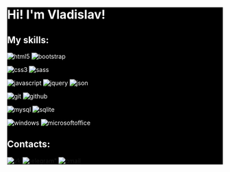 <div style="background-color: #000000; color: #ffffff;" align="left">
    <h1>Hi! I'm Vladislav!</h1>
    <div id="skills">
      <h2>My skills:</h2>
      <p><img src="https://img.shields.io/badge/HTML5-e34f26?logo=html5&logoColor=ffffff&style=for-the-badge" alt="html5">
      <img src="https://img.shields.io/badge/bootstrap-563d7c?logo=bootstrap&logoColor=ffffff&style=for-the-badge" alt="bootstrap"></p>
      <p><img src="https://img.shields.io/badge/css3-1572b6?logo=css3&logoColor=ffffff&style=for-the-badge" alt="css3">
      <img src="https://img.shields.io/badge/sass-cc6699?logo=sass&logoColor=ffffff&style=for-the-badge" alt="sass"></p>
      <p><img src="https://img.shields.io/badge/javascript-323330?logo=javascript&logoColor=f7df1e&style=for-the-badge" alt="javascript">
      <img src="https://img.shields.io/badge/jquery-0769ad?logo=jquery&logoColor=ffffff&style=for-the-badge" alt="jquery">
      <img src="https://img.shields.io/badge/json-5e5c5c?logo=json&logoColor=ffffff&style=for-the-badge" alt="json"></p>
      <p><img src="https://img.shields.io/badge/git-f05033?logo=git&logoColor=ffffff&style=for-the-badge" alt="git">
      <img src="https://img.shields.io/badge/github-323330?logo=github&logoColor=ffffff&style=for-the-badge" alt="github"></p>
      <p><img src="https://img.shields.io/badge/mysql-0000ff?logo=mysql&logoColor=ffffff&style=for-the-badge" alt="mysql">
      <img src="https://img.shields.io/badge/sqlite-07405e?logo=sqlite&logoColor=ffffff&style=for-the-badge" alt="sqlite"></p>
      <p><img src="https://img.shields.io/badge/windows-0078d6?logo=windows&logoColor=ffffff&style=for-the-badge" alt="windows">
      <img src="https://img.shields.io/badge/microsoft%20office-d83b01?logo=microsoftoffice&logoColor=ffffff&style=for-the-badge" alt="microsoftoffice"></p>
    </div>
    <div id="contacts">
      <h2>Contacts:</h2>
      <a href="https://vk.com/at_vlad"><img src="https://img.shields.io/badge/ВКОНТАКТЕ-0077ff?logo=vk&style=for-the-badge" alt="vk"></a>
      <a href="https://t.me/a_t_vlad"><img src="https://img.shields.io/badge/Telegram-32ace1?logo=telegram&logoColor=ffffff&style=for-the-badge" alt=telegram"></a>
      <a href="mailto:da.vlad.at@gmail.com"><img src="https://img.shields.io/badge/gmail-d14836?logo=gmail&logoColor=ffffff&style=for-the-badge" alt="gmail"></a>
    </div>
  </div>  
